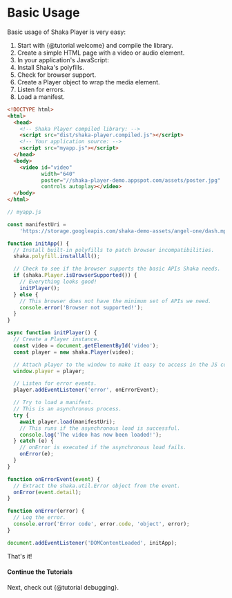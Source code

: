 # Basic Usage

Basic usage of Shaka Player is very easy:

1. Start with {@tutorial welcome} and compile the library.
2. Create a simple HTML page with a video or audio element.
3. In your application's JavaScript:
  1. Install Shaka's polyfills.
  2. Check for browser support.
  3. Create a Player object to wrap the media element.
  4. Listen for errors.
  5. Load a manifest.

```html
<!DOCTYPE html>
<html>
  <head>
    <!-- Shaka Player compiled library: -->
    <script src="dist/shaka-player.compiled.js"></script>
    <!-- Your application source: -->
    <script src="myapp.js"></script>
  </head>
  <body>
    <video id="video"
           width="640"
           poster="//shaka-player-demo.appspot.com/assets/poster.jpg"
           controls autoplay></video>
  </body>
</html>
```

```js
// myapp.js

const manifestUri =
    'https://storage.googleapis.com/shaka-demo-assets/angel-one/dash.mpd';

function initApp() {
  // Install built-in polyfills to patch browser incompatibilities.
  shaka.polyfill.installAll();

  // Check to see if the browser supports the basic APIs Shaka needs.
  if (shaka.Player.isBrowserSupported()) {
    // Everything looks good!
    initPlayer();
  } else {
    // This browser does not have the minimum set of APIs we need.
    console.error('Browser not supported!');
  }
}

async function initPlayer() {
  // Create a Player instance.
  const video = document.getElementById('video');
  const player = new shaka.Player(video);

  // Attach player to the window to make it easy to access in the JS console.
  window.player = player;

  // Listen for error events.
  player.addEventListener('error', onErrorEvent);

  // Try to load a manifest.
  // This is an asynchronous process.
  try {
    await player.load(manifestUri);
    // This runs if the asynchronous load is successful.
    console.log('The video has now been loaded!');
  } catch (e) {
    // onError is executed if the asynchronous load fails.
    onError(e);
  }
}

function onErrorEvent(event) {
  // Extract the shaka.util.Error object from the event.
  onError(event.detail);
}

function onError(error) {
  // Log the error.
  console.error('Error code', error.code, 'object', error);
}

document.addEventListener('DOMContentLoaded', initApp);
```

That's it!


#### Continue the Tutorials

Next, check out {@tutorial debugging}.
